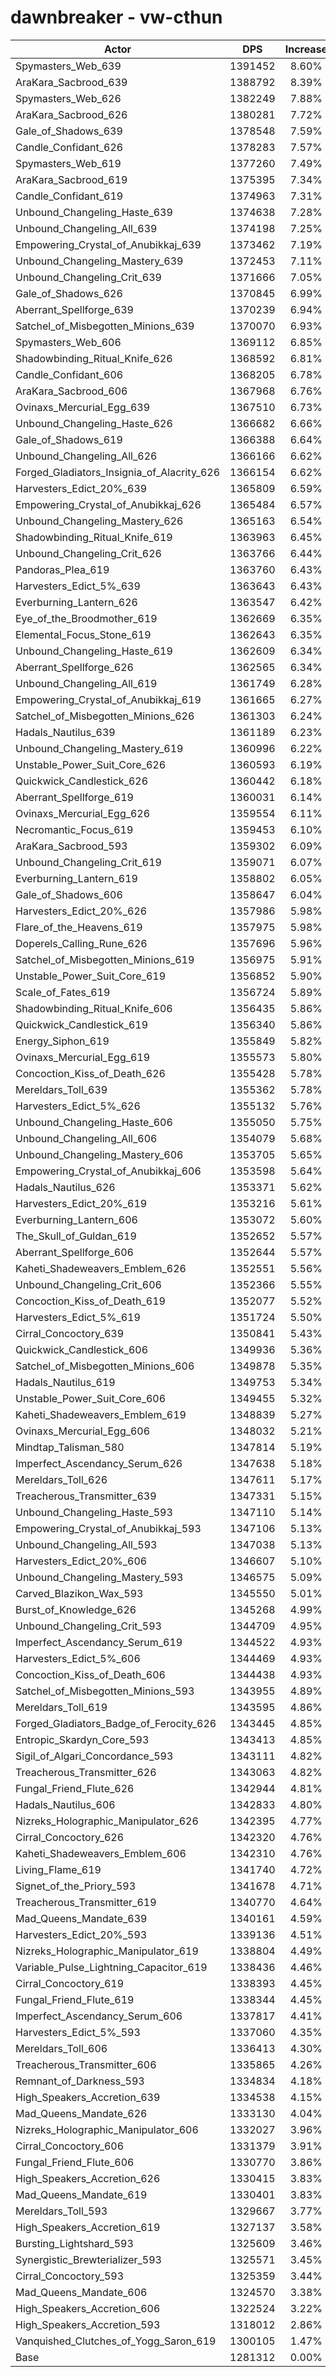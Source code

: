 # dawnbreaker - vw-cthun
| Actor | DPS | Increase |
|---|:---:|:---:|
|Spymasters_Web_639|1391452|8.60%|
|AraKara_Sacbrood_639|1388792|8.39%|
|Spymasters_Web_626|1382249|7.88%|
|AraKara_Sacbrood_626|1380281|7.72%|
|Gale_of_Shadows_639|1378548|7.59%|
|Candle_Confidant_626|1378283|7.57%|
|Spymasters_Web_619|1377260|7.49%|
|AraKara_Sacbrood_619|1375395|7.34%|
|Candle_Confidant_619|1374963|7.31%|
|Unbound_Changeling_Haste_639|1374638|7.28%|
|Unbound_Changeling_All_639|1374198|7.25%|
|Empowering_Crystal_of_Anubikkaj_639|1373462|7.19%|
|Unbound_Changeling_Mastery_639|1372453|7.11%|
|Unbound_Changeling_Crit_639|1371666|7.05%|
|Gale_of_Shadows_626|1370845|6.99%|
|Aberrant_Spellforge_639|1370239|6.94%|
|Satchel_of_Misbegotten_Minions_639|1370070|6.93%|
|Spymasters_Web_606|1369112|6.85%|
|Shadowbinding_Ritual_Knife_626|1368592|6.81%|
|Candle_Confidant_606|1368205|6.78%|
|AraKara_Sacbrood_606|1367968|6.76%|
|Ovinaxs_Mercurial_Egg_639|1367510|6.73%|
|Unbound_Changeling_Haste_626|1366682|6.66%|
|Gale_of_Shadows_619|1366388|6.64%|
|Unbound_Changeling_All_626|1366166|6.62%|
|Forged_Gladiators_Insignia_of_Alacrity_626|1366154|6.62%|
|Harvesters_Edict_20%_639|1365809|6.59%|
|Empowering_Crystal_of_Anubikkaj_626|1365484|6.57%|
|Unbound_Changeling_Mastery_626|1365163|6.54%|
|Shadowbinding_Ritual_Knife_619|1363963|6.45%|
|Unbound_Changeling_Crit_626|1363766|6.44%|
|Pandoras_Plea_619|1363760|6.43%|
|Harvesters_Edict_5%_639|1363643|6.43%|
|Everburning_Lantern_626|1363547|6.42%|
|Eye_of_the_Broodmother_619|1362669|6.35%|
|Elemental_Focus_Stone_619|1362643|6.35%|
|Unbound_Changeling_Haste_619|1362609|6.34%|
|Aberrant_Spellforge_626|1362565|6.34%|
|Unbound_Changeling_All_619|1361749|6.28%|
|Empowering_Crystal_of_Anubikkaj_619|1361665|6.27%|
|Satchel_of_Misbegotten_Minions_626|1361303|6.24%|
|Hadals_Nautilus_639|1361189|6.23%|
|Unbound_Changeling_Mastery_619|1360996|6.22%|
|Unstable_Power_Suit_Core_626|1360593|6.19%|
|Quickwick_Candlestick_626|1360442|6.18%|
|Aberrant_Spellforge_619|1360031|6.14%|
|Ovinaxs_Mercurial_Egg_626|1359554|6.11%|
|Necromantic_Focus_619|1359453|6.10%|
|AraKara_Sacbrood_593|1359302|6.09%|
|Unbound_Changeling_Crit_619|1359071|6.07%|
|Everburning_Lantern_619|1358802|6.05%|
|Gale_of_Shadows_606|1358647|6.04%|
|Harvesters_Edict_20%_626|1357986|5.98%|
|Flare_of_the_Heavens_619|1357975|5.98%|
|Doperels_Calling_Rune_626|1357696|5.96%|
|Satchel_of_Misbegotten_Minions_619|1356975|5.91%|
|Unstable_Power_Suit_Core_619|1356852|5.90%|
|Scale_of_Fates_619|1356724|5.89%|
|Shadowbinding_Ritual_Knife_606|1356435|5.86%|
|Quickwick_Candlestick_619|1356340|5.86%|
|Energy_Siphon_619|1355849|5.82%|
|Ovinaxs_Mercurial_Egg_619|1355573|5.80%|
|Concoction_Kiss_of_Death_626|1355428|5.78%|
|Mereldars_Toll_639|1355362|5.78%|
|Harvesters_Edict_5%_626|1355132|5.76%|
|Unbound_Changeling_Haste_606|1355050|5.75%|
|Unbound_Changeling_All_606|1354079|5.68%|
|Unbound_Changeling_Mastery_606|1353705|5.65%|
|Empowering_Crystal_of_Anubikkaj_606|1353598|5.64%|
|Hadals_Nautilus_626|1353371|5.62%|
|Harvesters_Edict_20%_619|1353216|5.61%|
|Everburning_Lantern_606|1353072|5.60%|
|The_Skull_of_Guldan_619|1352652|5.57%|
|Aberrant_Spellforge_606|1352644|5.57%|
|Kaheti_Shadeweavers_Emblem_626|1352551|5.56%|
|Unbound_Changeling_Crit_606|1352366|5.55%|
|Concoction_Kiss_of_Death_619|1352077|5.52%|
|Harvesters_Edict_5%_619|1351724|5.50%|
|Cirral_Concoctory_639|1350841|5.43%|
|Quickwick_Candlestick_606|1349936|5.36%|
|Satchel_of_Misbegotten_Minions_606|1349878|5.35%|
|Hadals_Nautilus_619|1349753|5.34%|
|Unstable_Power_Suit_Core_606|1349455|5.32%|
|Kaheti_Shadeweavers_Emblem_619|1348839|5.27%|
|Ovinaxs_Mercurial_Egg_606|1348032|5.21%|
|Mindtap_Talisman_580|1347814|5.19%|
|Imperfect_Ascendancy_Serum_626|1347638|5.18%|
|Mereldars_Toll_626|1347611|5.17%|
|Treacherous_Transmitter_639|1347331|5.15%|
|Unbound_Changeling_Haste_593|1347110|5.14%|
|Empowering_Crystal_of_Anubikkaj_593|1347106|5.13%|
|Unbound_Changeling_All_593|1347038|5.13%|
|Harvesters_Edict_20%_606|1346607|5.10%|
|Unbound_Changeling_Mastery_593|1346575|5.09%|
|Carved_Blazikon_Wax_593|1345550|5.01%|
|Burst_of_Knowledge_626|1345268|4.99%|
|Unbound_Changeling_Crit_593|1344709|4.95%|
|Imperfect_Ascendancy_Serum_619|1344522|4.93%|
|Harvesters_Edict_5%_606|1344469|4.93%|
|Concoction_Kiss_of_Death_606|1344438|4.93%|
|Satchel_of_Misbegotten_Minions_593|1343955|4.89%|
|Mereldars_Toll_619|1343595|4.86%|
|Forged_Gladiators_Badge_of_Ferocity_626|1343445|4.85%|
|Entropic_Skardyn_Core_593|1343413|4.85%|
|Sigil_of_Algari_Concordance_593|1343111|4.82%|
|Treacherous_Transmitter_626|1343063|4.82%|
|Fungal_Friend_Flute_626|1342944|4.81%|
|Hadals_Nautilus_606|1342833|4.80%|
|Nizreks_Holographic_Manipulator_626|1342395|4.77%|
|Cirral_Concoctory_626|1342320|4.76%|
|Kaheti_Shadeweavers_Emblem_606|1342310|4.76%|
|Living_Flame_619|1341740|4.72%|
|Signet_of_the_Priory_593|1341678|4.71%|
|Treacherous_Transmitter_619|1340770|4.64%|
|Mad_Queens_Mandate_639|1340161|4.59%|
|Harvesters_Edict_20%_593|1339136|4.51%|
|Nizreks_Holographic_Manipulator_619|1338804|4.49%|
|Variable_Pulse_Lightning_Capacitor_619|1338436|4.46%|
|Cirral_Concoctory_619|1338393|4.45%|
|Fungal_Friend_Flute_619|1338344|4.45%|
|Imperfect_Ascendancy_Serum_606|1337817|4.41%|
|Harvesters_Edict_5%_593|1337060|4.35%|
|Mereldars_Toll_606|1336413|4.30%|
|Treacherous_Transmitter_606|1335865|4.26%|
|Remnant_of_Darkness_593|1334834|4.18%|
|High_Speakers_Accretion_639|1334538|4.15%|
|Mad_Queens_Mandate_626|1333130|4.04%|
|Nizreks_Holographic_Manipulator_606|1332027|3.96%|
|Cirral_Concoctory_606|1331379|3.91%|
|Fungal_Friend_Flute_606|1330770|3.86%|
|High_Speakers_Accretion_626|1330415|3.83%|
|Mad_Queens_Mandate_619|1330401|3.83%|
|Mereldars_Toll_593|1329667|3.77%|
|High_Speakers_Accretion_619|1327137|3.58%|
|Bursting_Lightshard_593|1325609|3.46%|
|Synergistic_Brewterializer_593|1325571|3.45%|
|Cirral_Concoctory_593|1325359|3.44%|
|Mad_Queens_Mandate_606|1324570|3.38%|
|High_Speakers_Accretion_606|1322524|3.22%|
|High_Speakers_Accretion_593|1318012|2.86%|
|Vanquished_Clutches_of_Yogg_Saron_619|1300105|1.47%|
|Base|1281312|0.00%|
